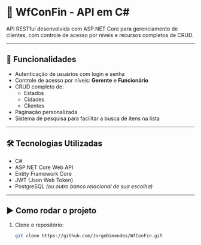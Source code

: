 # 🎌 WfConFin - API em C#

API RESTful desenvolvida com ASP.NET Core para gerenciamento de clientes, com controle de acesso por níveis e recursos completos de CRUD.

---

## 🚀 Funcionalidades

- Autenticação de usuários com login e senha
- Controle de acesso por níveis: **Gerente** e **Funcionário**
- CRUD completo de:
  - Estados
  - Cidades
  - Clientes
- Paginação personalizada
- Sistema de pesquisa para facilitar a busca de itens na lista

---

## 🛠️ Tecnologias Utilizadas

- C#
- ASP.NET Core Web API
- Entity Framework Core
- JWT (Json Web Token)
- PostgreSQL *(ou outro banco relacional de sua escolha)*

---

## ▶️ Como rodar o projeto

1. Clone o repositório:
   ```bash
   git clone https://github.com/JorgeDimendes/WfConFin.git
